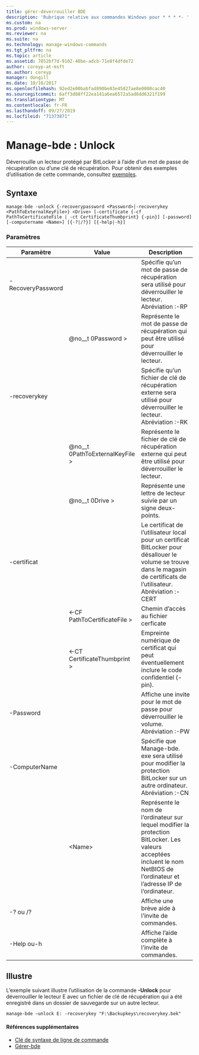 ```yaml
---
title: gérer-déverrouiller BDE
description: 'Rubrique relative aux commandes Windows pour * * * *- '
ms.custom: na
ms.prod: windows-server
ms.reviewer: na
ms.suite: na
ms.technology: manage-windows-commands
ms.tgt_pltfrm: na
ms.topic: article
ms.assetid: 7852bf7d-9102-40be-adcb-71e8f4dfde72
author: coreyp-at-msft
ms.author: coreyp
manager: dongill
ms.date: 10/16/2017
ms.openlocfilehash: 92ed2e00babfad890be83e45827ae8e0080cac40
ms.sourcegitcommit: 6aff3d88ff22ea141a6ea6572a5ad8dd6321f199
ms.translationtype: MT
ms.contentlocale: fr-FR
ms.lasthandoff: 09/27/2019
ms.locfileid: "71373871"
---
```

# <a name="manage-bde-unlock"></a>Manage-bde : Unlock



Déverrouille un lecteur protégé par BitLocker à l’aide d’un mot de passe de récupération ou d’une clé de récupération. Pour obtenir des exemples d’utilisation de cette commande, consultez [exemples](#BKMK_Examples).

## <a name="syntax"></a>Syntaxe

```
manage-bde -unlock {-recoverypassword <Password>|-recoverykey <PathToExternalKeyFile>} <Drive> [-certificate {-cf PathToCertificateFile | -ct CertificateThumbprint} {-pin}] [-password] [-computername <Name>] [{-?|/?}] [{-help|-h}]
```

### <a name="parameters"></a>Paramètres

|Paramètre|Value|Description|
|---------|-----|-----------|
|-RecoveryPassword||Spécifie qu’un mot de passe de récupération sera utilisé pour déverrouiller le lecteur. Abréviation :-RP|
||@no__t 0Password >|Représente le mot de passe de récupération qui peut être utilisé pour déverrouiller le lecteur.|
|-recoverykey||Spécifie qu’un fichier de clé de récupération externe sera utilisé pour déverrouiller le lecteur. Abréviation :-RK|
||@no__t 0PathToExternalKeyFile >|Représente le fichier de clé de récupération externe qui peut être utilisé pour déverrouiller le lecteur.|
||@no__t 0Drive >|Représente une lettre de lecteur suivie par un signe deux-points.|
|-certificat||Le certificat de l’utilisateur local pour un certificat BitLocker pour désallouer le volume se trouve dans le magasin de certificats de l’utilisateur. Abréviation :-CERT|
||<-CF PathToCertificateFile >|Chemin d’accès au fichier cerficate|
||<-CT CertificateThumbprint >|Empreinte numérique de certificat qui peut éventuellement inclure le code confidentiel (-pin).|
|-Password||Affiche une invite pour le mot de passe pour déverrouiller le volume. Abréviation :-PW|
|-ComputerName||Spécifie que Manage-bde. exe sera utilisé pour modifier la protection BitLocker sur un autre ordinateur. Abréviation :-CN|
||\<Name>|Représente le nom de l’ordinateur sur lequel modifier la protection BitLocker. Les valeurs acceptées incluent le nom NetBIOS de l’ordinateur et l’adresse IP de l’ordinateur.|
|-? ou /?||Affiche une brève aide à l’invite de commandes.|
|-Help ou-h||Affiche l’aide complète à l’invite de commandes.|

## <a name="BKMK_Examples"></a>Illustre

L’exemple suivant illustre l’utilisation de la commande **-Unlock** pour déverrouiller le lecteur E avec un fichier de clé de récupération qui a été enregistré dans un dossier de sauvegarde sur un autre lecteur.
```
manage-bde –unlock E: -recoverykey "F:\Backupkeys\recoverykey.bek"
```

#### <a name="additional-references"></a>Références supplémentaires

-   [Clé de syntaxe de ligne de commande](command-line-syntax-key.md)
-   [Gérer-bde](manage-bde.md)